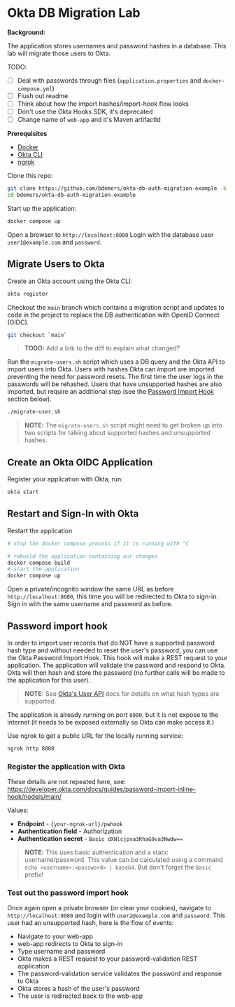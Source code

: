 Okta DB Migration Lab
=====================

**Background:**

The application stores usernames and password hashes in a database. This lab will migrate those users to Okta.

TODO:
- [ ] Deal with passwords through files (`application.properties` and `docker-compose.yml`)
- [ ] Flush out readme
- [ ] Think about how the import hashes/import-hook flow looks
- [ ] Don't use the Okta Hooks SDK, it's deprecated
- [ ] Change name of `web-app` and it's Maven artifactId

**Prerequisites** 
- [Docker](https://docs.docker.com/get-docker/)
- [Okta CLI](https://cli.okta.com/)
- [ngrok](https://ngrok.com/download)

Clone this repo:

```bash
git clone https://github.com/bdemers/okta-db-auth-migration-example -b db-users
cd bdemers/okta-db-auth-migration-example
```

Start up the application:

```bash
docker compose up
```

Open a browser to `http://localhost:8080`
Login with the database user `user1@example.com` and `password`.

## Migrate Users to Okta

Create an Okta account using the Okta CLI:

```bash
okta register
```

Checkout the `main` branch which contains a migration script and updates to code in the project to replace the DB 
authentication with OpenID Connect (OIDC).

```bash
git checkout `main`
```

> **TODO:** Add a link to the diff to explain what changed?

Run the `migrate-users.sh` script which uses a DB query and the Okta API to import users into Okta.
Users with hashes Okta can import are imported preventing the need for password resets. The first time the user logs
in the passwords will be rehashed.  Users that have unsupported hashes are also imported, but require an additional step
(see the [Password Import Hook](#password-import-hook) section below).

```bash
./migrate-user.sh
```

> **NOTE:** The `migrate-users.sh` script might need to get broken up into two scripts for talking about supported hashes
and unsupported hashes.

## Create an Okta OIDC Application

Register your application with Okta, run:

```bash
okta start
```

## Restart and Sign-In with Okta

Restart the application

```bash
# stop the docker compose process if it is running with ^C

# rebuild the application containing our changes
docker compose build
# start the application
docker compose up
```

Open a private/incognito window the same URL as before `http://localhost:8080`, this time you will be redirected to Okta
to sign-in.  Sign in with the same username and password as before.

## Password import hook

In order to import user records that do NOT have a supported password hash type and without needed to reset the user's
password, you can use the Okta Password Import Hook. This hook will make a REST request to your application. The 
application will validate the password and respond to Okta.  Okta will then hash and store the password (no further 
calls will be made to the application for this user).

> **NOTE:** See [Okta's User API](https://developer.okta.com/docs/reference/api/users/#hashed-password-object) docs for details on what hash types are supported.

The application is already running on port `8000`, but it is not expose to the internet (it needs to be exposed externally so Okta can make access it.)

Use ngrok to get a public URL for the locally running service:

```bash
ngrok http 8000
```

### Register the application with Okta 

These details are not repeated here, see: https://developer.okta.com/docs/guides/password-import-inline-hook/nodejs/main/

Values:
- **Endpoint** - `{your-ngrok-url}/pwhook`
- **Authentication field** - Authorization
- **Authentication secret** - `Basic dXNlcjpva3RhaG9va3Nwdw==`

> **NOTE:** This uses basic authentication and a static username/password. This value can be calculated using a command `echo <username>:<password> | base64`. But don't forget the `Basic ` prefix!

### Test out the password import hook

Once again open a private browser (or clear your cookies), navigate to `http://localhost:8080` and login with `user2@example.com` and `password`.
This user had an unsupported hash, here is the flow of events:

- Navigate to your web-app
- web-app redirects to Okta to sign-in
- Type username and password
- Okta makes a REST request to your password-validation REST application
- The password-validation service validates the password and response to Okta
- Okta stores a hash of the user's password
- The user is redirected back to the web-app

